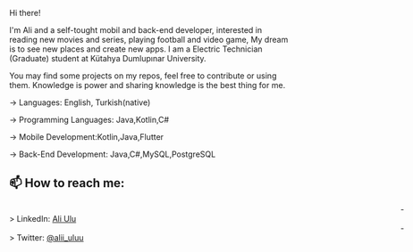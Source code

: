 Hi there!

I'm Ali and a self-tought mobil and back-end developer, interested in reading new movies and series, playing football and video game, My dream is to see new places and create new apps.
I am a Electric Technician (Graduate) student at Kütahya Dumlupınar University.

You may find some projects on my repos, feel free to contribute or using them. Knowledge is power and sharing knowledge is the best thing for me.

-> Languages: English, Turkish(native)

-> Programming Languages: Java,Kotlin,C#

-> Mobile Development:Kotlin,Java,Flutter

-> Back-End Development: Java,C#,MySQL,PostgreSQL

## 📫 How to reach me: <br>

<span style="margin-left:50em;" > -> LinkedIn:</span> <a href='https://www.linkedin.com/in/ali-ulu/'>Ali Ulu</a>
<span style="margin-left:50em;" > -> Twitter:</span> <a href='https://twitter.com/alii_uluu'>@alii_uluu</a>
